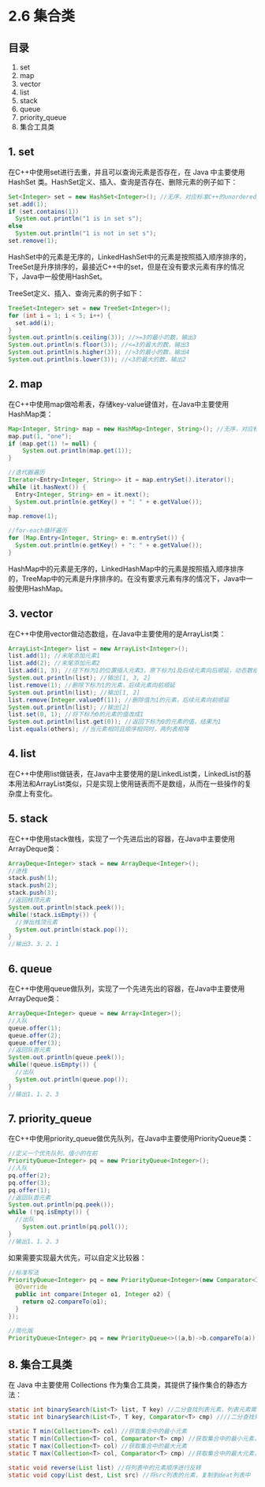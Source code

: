 # 2.6 集合类

## 目录

1. set
2. map
3. vector
4. list
5. stack
6. queue
7. priority_queue
8. 集合工具类



## 1. set

在C++中使用set进行去重，并且可以查询元素是否存在，在 Java 中主要使用 HashSet 类。HashSet定义、插入、查询是否存在、删除元素的例子如下：

```java
Set<Integer> set = new HashSet<Integer>(); //无序，对应标准C++的unordered_set
set.add(1);
if (set.contains(1))
  System.out.println("1 is in set s");
else
  System.out.println("1 is not in set s");
set.remove(1);
```

HashSet中的元素是无序的，LinkedHashSet中的元素是按照插入顺序排序的，TreeSet是升序排序的，最接近C++中的set，但是在没有要求元素有序的情况下，Java中一般使用HashSet。

TreeSet定义、插入、查询元素的例子如下：

```java
TreeSet<Integer> set = new TreeSet<Integer>();
for (int i = 1; i < 5; i++) {
  set.add(i);
}
System.out.println(s.ceiling(3)); //>=3的最小的数，输出3
System.out.println(s.floor(3)); //<=3的最大的数，输出3
System.out.println(s.higher(3)); //>3的最小的数，输出4
System.out.println(s.lower(3)); //<3的最大的数，输出2
```



## 2. map

在C++中使用map做哈希表，存储key-value键值对，在Java中主要使用HashMap类：

```java
Map<Integer, String> map = new HashMap<Integer, String>(); //无序，对应标准C++中的unordered_map
map.put(1, "one");
if (map.get(1) != null) {
	System.out.println(map.get(1));  
}

//迭代器遍历
Iterator<Entry<Integer, String>> it = map.entrySet().iterator();
while (it.hasNext()) {
  Entry<Integer, String> en = it.next();
  System.out.println(e.getKey() + ": " + e.getValue());
}
map.remove(1);

//for-each循环遍历
for (Map.Entry<Integer, String> e: m.entrySet()) {
  System.out.println(e.getKey() + ": " + e.getValue());
}
```

HashMap中的元素是无序的，LinkedHashMap中的元素是按照插入顺序排序的，TreeMap中的元素是升序排序的。在没有要求元素有序的情况下，Java中一般使用HashMap。



## 3. vector

在C++中使用vector做动态数组，在Java中主要使用的是ArrayList类：

```java
ArrayList<Integer> list = new ArrayList<Integer>();
list.add(1); //末尾添加元素1
list.add(2); //末尾添加元素2
list.add(1, 3); //往下标为1的位置插入元素3，原下标为1及后续元素向后顺延，动态数组下标从0开始
System.out.println(list); //输出[1, 3, 2]
list.remove(1); //删除下标为1的元素，后续元素向前顺延
System.out.println(list); //输出[1, 2]
list.remove(Integer.valueOf(1)); //删除值为1的元素，后续元素向前顺延
System.out.println(list); //输出[2]
list.set(0, 1); //将下标为0的元素的值改成1
System.out.println(list.get(0)); //返回下标为0的元素的值，结果为1
list.equals(others); //当元素相同且顺序相同时，两列表相等
```



## 4. list

在C++中使用list做链表，在Java中主要使用的是LinkedList类，LinkedList的基本用法和ArrayList类似，只是实现上使用链表而不是数组，从而在一些操作的复杂度上有变化。



## 5. stack

在C++中使用stack做栈，实现了一个先进后出的容器，在Java中主要使用ArrayDeque类：

```java
ArrayDeque<Integer> stack = new ArrayDeque<Integer>();
//进栈
stack.push(1);
stack.push(2);
stack.push(3);
//返回栈顶元素
System.out.println(stack.peek());
while(!stack.isEmpty()) {
  //弹出栈顶元素
  System.out.println(stack.pop());
}
//输出3、3、2、1
```



## 6. queue

在C++中使用queue做队列，实现了一个先进先出的容器，在Java中主要使用ArrayDeque类：

```java
ArrayDeque<Integer> queue = new Array<Integer>();
//入队
queue.offer(1);
queue.offer(2);
queue.offer(3);
//返回队首元素
System.out.println(queue.peek());
while(!queue.isEmpty()) {
  //出队
  System.out.println(queue.pop());
}
//输出1、1、2、3
```



## 7. priority_queue

在C++中使用priority_queue做优先队列，在Java中主要使用PriorityQueue类：

```java
//定义一个优先队列，值小的在前
PriorityQueue<Integer> pq = new PriorityQueue<Integer>();
//入队
pq.offer(2);
pq.offer(3);
pq.offer(1);
//返回队首元素
System.out.println(pq.peek());
while (!pq.isEmpty()) {
  //出队
	System.out.println(pq.poll());  
}
//输出1、1、2、3
```

如果需要实现最大优先，可以自定义比较器：

```java
//标准写法
PriorityQueue<Integer> pq = new PriorityQueue<Integer>(new Comparator<Integer>(){
  @Override
  public int compare(Integer o1, Integer o2) {
    return o2.compareTo(o1);
  }
});

//简化版
PriorityQueue<Integer> pq = new PriorityQueue<>((a,b)->b.compareTo(a));
```



## 8. 集合工具类

在 Java 中主要使用 Collections 作为集合工具类，其提供了操作集合的静态方法：

```java
static int binarySearch(List<T> list, T key) //二分查找列表元素，列表元素需要升序排列
static int binarySearch(List<T>, T key, Comparator<T> cmp) ////二分查找列表元素，列表元素需要升序排列，可自定义比较器

static T min(Collection<T> col) //获取集合中的最小元素
static T min(Collection<T> col, Comparator<T> cmp) //获取集合中的最小元素，可自定义比较规则
static T max(Collection<T> col) //获取集合中的最大元素
static T max(Collection<T> col, Comparator<T> cmp) //获取集合中的最大元素，可自定义比较规则

static void reverse(List list) //将列表中的元素顺序进行反转 
static void copy(List dest, List src) //将src列表的元素，复制到deat列表中
```







